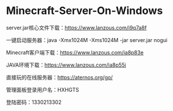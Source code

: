 # Minecraft-Server-On-Windows

server.jar核心文件下载：https://www.lanzous.com/i9q7a8f

一键启动服务器：java -Xmx1024M -Xms1024M -jar server.jar nogui

Minecraft客户端下载：https://www.lanzous.com/ia8p83e

JAVA环境下载：https://www.lanzous.com/ia8p55i

直接玩的在线服务器：https://aternos.org/go/

管理面板登录用户名：HXHGTS

登陆密码：1330213302
